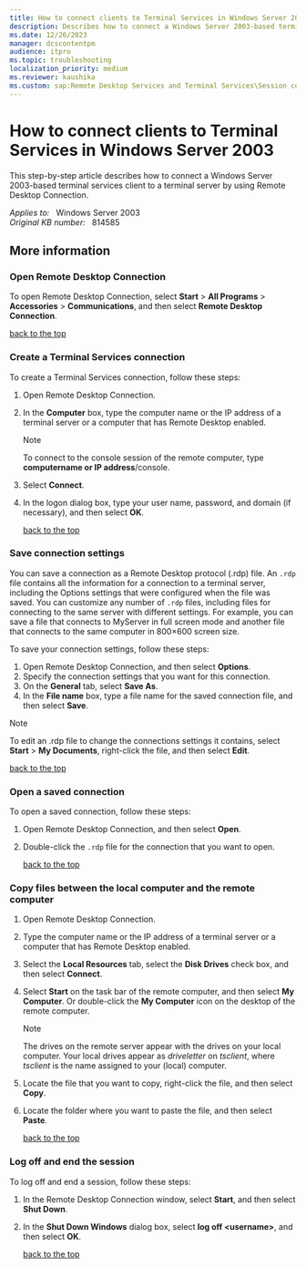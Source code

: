 ```yaml
---
title: How to connect clients to Terminal Services in Windows Server 2003
description: Describes how to connect a Windows Server 2003-based terminal services client to a terminal server by using Remote Desktop Connection.
ms.date: 12/26/2023
manager: dcscontentpm
audience: itpro
ms.topic: troubleshooting
localization_priority: medium
ms.reviewer: kaushika
ms.custom: sap:Remote Desktop Services and Terminal Services\Session connectivity, csstroubleshoot
---
```

# How to connect clients to Terminal Services in Windows Server 2003

This step-by-step article describes how to connect a Windows Server 2003-based terminal services client to a terminal server by using Remote Desktop Connection.

_Applies to:_ &nbsp; Windows Server 2003  
_Original KB number:_ &nbsp; 814585

## More information

### Open Remote Desktop Connection

To open Remote Desktop Connection, select **Start** > **All Programs** > **Accessories** > **Communications**, and then select **Remote Desktop Connection**.

[back to the top](#more-information)  

### Create a Terminal Services connection

To create a Terminal Services connection, follow these steps:

1. Open Remote Desktop Connection.
2. In the **Computer** box, type the computer name or the IP address of a terminal server or a computer that has Remote Desktop enabled.
    > [!NOTE]
    > To connect to the console session of the remote computer, type **computername or IP address**/console.
3. Select **Connect**.
4. In the logon dialog box, type your user name, password, and domain (if necessary), and then select **OK**.  

    [back to the top](#more-information)  

### Save connection settings

You can save a connection as a Remote Desktop protocol (.rdp) file. An `.rdp` file contains all the information for a connection to a terminal server, including the Options settings that were configured when the file was saved. You can customize any number of `.rdp` files, including files for connecting to the same server with different settings. For example, you can save a file that connects to MyServer in full screen mode and another file that connects to the same computer in 800×600 screen size.

To save your connection settings, follow these steps:

1. Open Remote Desktop Connection, and then select **Options**.
2. Specify the connection settings that you want for this connection.
3. On the **General** tab, select **Save As**.
4. In the **File name** box, type a file name for the saved connection file, and then select **Save**.

> [!NOTE]
> To edit an .rdp file to change the connections settings it contains, select **Start** > **My Documents**, right-click the file, and then select **Edit**.

[back to the top](#more-information)  

### Open a saved connection

To open a saved connection, follow these steps:

1. Open Remote Desktop Connection, and then select **Open**.
2. Double-click the `.rdp` file for the connection that you want to open.  

    [back to the top](#more-information)  

### Copy files between the local computer and the remote computer

1. Open Remote Desktop Connection.
2. Type the computer name or the IP address of a terminal server or a computer that has Remote Desktop enabled.
3. Select the **Local Resources** tab, select the **Disk Drives** check box, and then select **Connect**.
4. Select **Start** on the task bar of the remote computer, and then select **My Computer**. Or double-click the **My Computer** icon on the desktop of the remote computer.

    > [!NOTE]
    > The drives on the remote server appear with the drives on your local computer. Your local drives appear as *driveletter* on *tsclient*, where *tsclient* is the name assigned to your (local) computer.
5. Locate the file that you want to copy, right-click the file, and then select **Copy**.
6. Locate the folder where you want to paste the file, and then select **Paste**.

    [back to the top](#more-information)  

### Log off and end the session

To log off and end a session, follow these steps:

1. In the Remote Desktop Connection window, select **Start**, and then select **Shut Down**.
2. In the **Shut Down Windows** dialog box, select **log off \<username>**, and then select **OK**.

    [back to the top](#more-information)  
